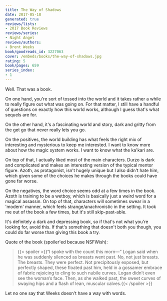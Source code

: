 ```yaml
---
title: The Way of Shadows
date: 2017-05-18
generated: true
reviews/lists:
- 2017 Book Reviews
reviews/series:
- Night Angel
reviews/authors:
- Brent Weeks
book/goodreads_id: 3227063
cover: /embeds/books/the-way-of-shadows.jpg
rating: 5
book/pages: 659
series_index:
- 1
---
```

Well. That was a book.  

On one hand, you're sort of tossed into the world and it takes rather a while to really figure out what was going on. For that matter, I still have a handful of questions on exactly how this world works, although I guess that's what sequels are for.  

<!--more-->

On the other hand, it's a fascinating world and story, dark and gritty from the get go that never really lets you go.  

On the positives, the world building has what feels the right mix of interesting and mysterious to keep me interested. I want to know more about how the magic system works. I want to know what the ka'kari are.  

On top of that, I actually liked most of the main characters. Durzo is dark and complicated and makes an interesting version of the typical mentor figure. Azoth, as protagonist, isn't hugely unique but I also didn't hate him, which given some of the choices he makes through the books could have gone far worse.  

On the negatives, the word choice seems odd at a few times in the book. Azoth is training to be a wetboy, which is basically just a weird word for a magical assassin. On top of that, characters will sometimes swear in a 'modern' manner, which feels strange/anachronistic in the setting. It took me out of the book a few times, but it's still skip-past-able.  

It's definitely a dark and depressing book, so if that's not what you're looking for, avoid this. If that's something that doesn't both you though, you could do far worse than giving this book a try.  

Quote of the book (spoiler'ed because NSFWish):  

> {{< spoiler >}}“I spoke with the count this morn—” Logan said when he was suddenly silenced as breasts went past. No, not just breasts. The breasts. They were perfect. Not precipitously exposed, but perfectly shaped, these floated past him, held in a gossamer embrace of fabric rejoicing to cling to such nubile curves. Logan didn’t even see the woman’s face. Then, as she walked past, the sweet curves of swaying hips and a flash of lean, muscular calves.{{< /spoiler >}}

Let no one say that Weeks doesn't have a way with words.